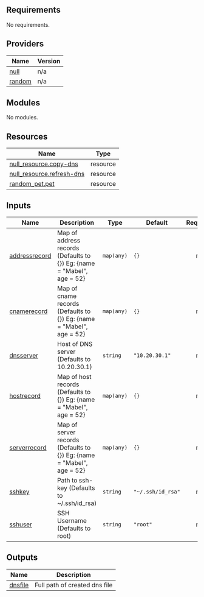 <!-- BEGIN_TF_DOCS -->
## Requirements

No requirements.

## Providers

| Name | Version |
|------|---------|
| <a name="provider_null"></a> [null](#provider\_null) | n/a |
| <a name="provider_random"></a> [random](#provider\_random) | n/a |

## Modules

No modules.

## Resources

| Name | Type |
|------|------|
| [null_resource.copy-dns](https://registry.terraform.io/providers/hashicorp/null/latest/docs/resources/resource) | resource |
| [null_resource.refresh-dns](https://registry.terraform.io/providers/hashicorp/null/latest/docs/resources/resource) | resource |
| [random_pet.pet](https://registry.terraform.io/providers/hashicorp/random/latest/docs/resources/pet) | resource |

## Inputs

| Name | Description | Type | Default | Required |
|------|-------------|------|---------|:--------:|
| <a name="input_addressrecord"></a> [addressrecord](#input\_addressrecord) | Map of address records (Defaults to {}) Eg: {name = "Mabel", age = 52} | `map(any)` | `{}` | no |
| <a name="input_cnamerecord"></a> [cnamerecord](#input\_cnamerecord) | Map of cname records (Defaults to {}) Eg: {name = "Mabel", age = 52} | `map(any)` | `{}` | no |
| <a name="input_dnsserver"></a> [dnsserver](#input\_dnsserver) | Host of DNS server (Defaults to 10.20.30.1) | `string` | `"10.20.30.1"` | no |
| <a name="input_hostrecord"></a> [hostrecord](#input\_hostrecord) | Map of host records (Defaults to {}) Eg: {name = "Mabel", age = 52} | `map(any)` | `{}` | no |
| <a name="input_serverrecord"></a> [serverrecord](#input\_serverrecord) | Map of server records (Defaults to {}) Eg: {name = "Mabel", age = 52} | `map(any)` | `{}` | no |
| <a name="input_sshkey"></a> [sshkey](#input\_sshkey) | Path to ssh-key (Defaults to ~/.ssh/id\_rsa) | `string` | `"~/.ssh/id_rsa"` | no |
| <a name="input_sshuser"></a> [sshuser](#input\_sshuser) | SSH Username (Defaults to root) | `string` | `"root"` | no |

## Outputs

| Name | Description |
|------|-------------|
| <a name="output_dnsfile"></a> [dnsfile](#output\_dnsfile) | Full path of created dns file |
<!-- END_TF_DOCS -->
